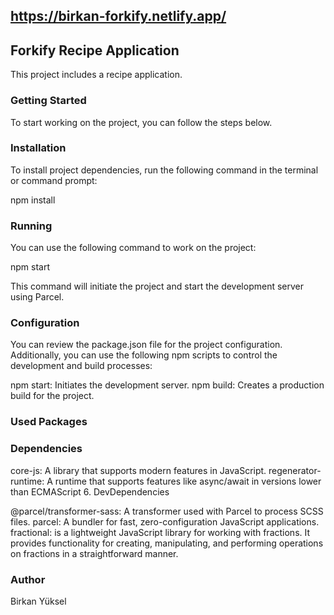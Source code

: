 ## https://birkan-forkify.netlify.app/

## Forkify Recipe Application

This project includes a recipe application.

### Getting Started

To start working on the project, you can follow the steps below.

### Installation

To install project dependencies, run the following command in the terminal or command prompt:

npm install

### Running

You can use the following command to work on the project:

npm start

This command will initiate the project and start the development server using Parcel.

### Configuration

You can review the package.json file for the project configuration. Additionally, you can use the following npm scripts to control the development and build processes:

npm start: Initiates the development server.
npm build: Creates a production build for the project.

### Used Packages

### Dependencies

core-js: A library that supports modern features in JavaScript.
regenerator-runtime: A runtime that supports features like async/await in versions lower than ECMAScript 6.
DevDependencies

@parcel/transformer-sass: A transformer used with Parcel to process SCSS files.
parcel: A bundler for fast, zero-configuration JavaScript applications.
fractional: is a lightweight JavaScript library for working with fractions. It provides functionality for creating, manipulating, and performing operations on fractions in a straightforward manner.

### Author

Birkan Yüksel
